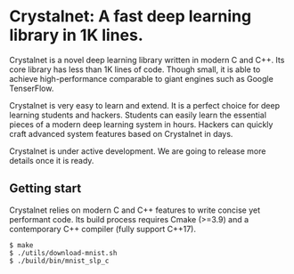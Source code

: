 # Crystalnet: A fast deep learning library in 1K lines.

Crystalnet is a novel deep learning library written in modern C and C++. Its core library has less than 1K lines of code. Though small, it is able to achieve high-performance comparable to giant engines such as Google TenserFlow.

Crystalnet is very easy to learn and extend. It is a perfect choice for deep learning students and hackers. Students can easily learn the essential pieces of a modern deep learning system in hours. Hackers can quickly craft advanced system features based on Crystalnet in days. 

Crystalnet is under active development. We are going to release more details once it is ready.

## Getting start

Crystalnet relies on modern C and C++ features to write concise yet performant code.
Its build process requires Cmake (>=3.9) and a contemporary C++ compiler (fully support C++17).

```
$ make
$ ./utils/download-mnist.sh
$ ./build/bin/mnist_slp_c
```